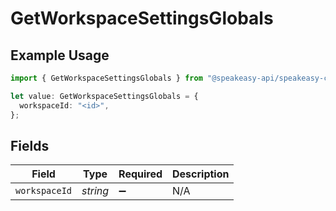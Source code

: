 # GetWorkspaceSettingsGlobals

## Example Usage

```typescript
import { GetWorkspaceSettingsGlobals } from "@speakeasy-api/speakeasy-client-sdk-typescript/sdk/models/operations";

let value: GetWorkspaceSettingsGlobals = {
  workspaceId: "<id>",
};
```

## Fields

| Field              | Type               | Required           | Description        |
| ------------------ | ------------------ | ------------------ | ------------------ |
| `workspaceId`      | *string*           | :heavy_minus_sign: | N/A                |